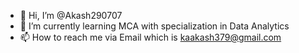 - 👋 Hi, I’m @Akash290707
- 🌱 I’m currently learning MCA with specialization in Data Analytics
- 📫 How to reach me via Email which is kaakash379@gmail.com

<!---
Akash290707/Akash290707 is a ✨ special ✨ repository because its `README.md` (this file) appears on your GitHub profile.
You can click the Preview link to take a look at your changes.
--->
